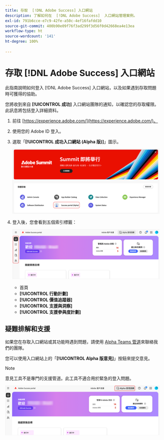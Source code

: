 ```yaml
---
title: 存取  [!DNL Adobe Success] 入口網站
description: 了解如何在  [!DNL Adobe Success]  入口網站管理案例。
exl-id: 791b6cce-e7c9-42fe-a50c-4ef16fafdd10
source-git-commit: 400b90e09f76f3ad299f3d56f0d42668ea4e13ea
workflow-type: ht
source-wordcount: '141'
ht-degree: 100%

---
```


# 存取 [!DNL Adobe Success] 入口網站

此指南說明如何登入 [!DNL Adobe Success] 入口網站，以及如果遇到存取問題時可獲得的協助。

您將收到來自 **[!UICONTROL 成功]** 入口網站團隊的通知，以確認您的存取權限。此訊息將包括登入詳細資料。

1. 前往 [https://experience.adobe.com/](https://experience.adobe.com/)。
1. 使用您的 Adobe ID 登入。
1. 選取「**[!UICONTROL 成功入口網站 (Alpha 版)]**」圖示。

   ![alpha-success-portal-alpha](assets/alpha-success-portal-alpha.png)



1. 登入後，您會看到五個索引標籤：

   ![adobe-success-portal-tabs](assets/adobe-success-portal-tabs.png)


   * 首頁
   * **[!UICONTROL 行動計劃]**
   * **[!UICONTROL 價值追蹤器]**
   * **[!UICONTROL 支援與洞察]**
   * **[!UICONTROL 支援參與度計劃]**

## 疑難排解和支援

如果您在存取入口網站或其功能時遇到問題，請使用 [Alpha Teams 管道](https://teams.microsoft.com/l/channel/19:h-GcuAZs9uF05rervqTdx2U27ohYINuRUIfbMte9B-U1@thread.tacv2/General?groupId=02b87789-3475-47e4-94c1-0981f63ae89f&tenantId=fa7b1b5a-7b34-4387-94ae-d2c178decee1)來聯絡我們的團隊。

您可以使用入口網站上的「**[!UICONTROL Alpha 版意見]**」按鈕來提交意見。

>[!NOTE]
>
>意見工具不是專門的支援管道。此工具不適合用於緊急的登入問題。

![adobe-success-portal-home](assets/adobe-success-portal-home.png)
